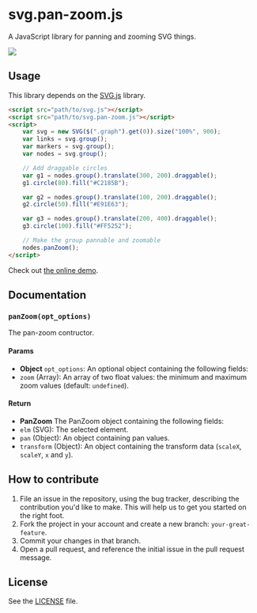 svg.pan-zoom.js
===============
A JavaScript library for panning and zooming SVG things.

[![](http://i.imgur.com/R5TRDGU.png)](http://jillix.github.io/svg.pan-zoom.js/)

## Usage
This library depends on the [SVG.js](https://github.com/wout/svg.js) library.

```html
<script src="path/to/svg.js"></script>
<script src="path/to/svg.pan-zoom.js"></script>
<script>
    var svg = new SVG($(".graph").get(0)).size("100%", 900);
    var links = svg.group();
    var markers = svg.group();
    var nodes = svg.group();

    // Add draggable circles
    var g1 = nodes.group().translate(300, 200).draggable();
    g1.circle(80).fill("#C2185B");

    var g2 = nodes.group().translate(100, 200).draggable();
    g2.circle(50).fill("#E91E63");

    var g3 = nodes.group().translate(200, 400).draggable();
    g3.circle(100).fill("#FF5252");

    // Make the group pannable and zoomable
    nodes.panZoom();
</script>
```

Check out [the online demo](http://jillix.github.io/svg.pan-zoom.js/).

## Documentation
### `panZoom(opt_options)`
The pan-zoom contructor.

#### Params
- **Object** `opt_options`: An optional object containing the following fields:
 - `zoom` (Array): An array of two float values: the minimum and maximum zoom values (default: `undefined`).

#### Return
- **PanZoom** The PanZoom object containing the following fields:
 - `elm` (SVG): The selected element.
 - `pan` (Object): An object containing pan values.
 - `transform` (Object): An object containing the transform data (`scaleX`, `scaleY`, `x` and `y`).

## How to contribute
1. File an issue in the repository, using the bug tracker, describing the
   contribution you'd like to make. This will help us to get you started on the
   right foot.
2. Fork the project in your account and create a new branch:
   `your-great-feature`.
3. Commit your changes in that branch.
4. Open a pull request, and reference the initial issue in the pull request
   message.

## License
See the [LICENSE](./LICENSE) file.
